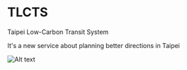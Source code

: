 # TLCTS
Taipei Low-Carbon Transit System

It's a new service about planning better directions in Taipei

![Alt text](https://i.imgur.com/xQY1uk4.png)
